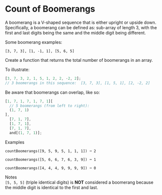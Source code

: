 # Count of Boomerangs

A boomerang is a V-shaped sequence that is either upright or
upside down. Specifically,
a boomerang can be defined as: sub-array of length 3,
with the first and last digits being the same and the middle
digit being different.

Some boomerang examples:

```
[3, 7, 3], [1, -1, 1], [5, 6, 5]
```

Create a function that returns the total number of boomerangs
in an array.

To illustrate:

```javascript
[3, 7, 3, 2, 1, 5, 1, 2, 2, -2, 2];
// 3 boomerangs in this sequence:  [3, 7, 3], [1, 5, 1], [2, -2, 2]
```

Be aware that boomerangs can overlap, like so:

```javascript
[1, 7, 1, 7, 1, 7, 1][
  // 5 boomerangs (from left to right):
  (1, 7, 1)
],
  [7, 1, 7],
  [1, 7, 1],
  [7, 1, 7],
  and[(1, 7, 1)];
```

Examples

```
countBoomerangs([9, 5, 9, 5, 1, 1, 1]) ➞ 2

countBoomerangs([5, 6, 6, 7, 6, 3, 9]) ➞ 1

countBoomerangs([4, 4, 4, 9, 9, 9, 9]) ➞ 0
```

Notes </br>
`[5, 5, 5]` (triple identical digits) is **NOT** considered a
boomerang because the middle digit is identical to the first
and last.
